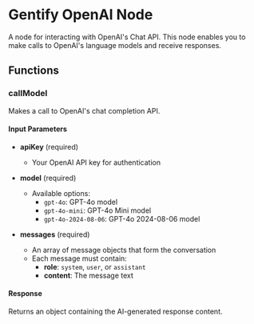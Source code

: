 # Gentify OpenAI Node

A node for interacting with OpenAI's Chat API. This node enables you to make calls to OpenAI's language models and receive responses.

## Functions

### callModel

Makes a call to OpenAI's chat completion API.

#### Input Parameters

- **apiKey** (required)

  - Your OpenAI API key for authentication

- **model** (required)

  - Available options:
    - `gpt-4o`: GPT-4o model
    - `gpt-4o-mini`: GPT-4o Mini model
    - `gpt-4o-2024-08-06`: GPT-4o 2024-08-06 model

- **messages** (required)
  - An array of message objects that form the conversation
  - Each message must contain:
    - **role**: `system`, `user`, or `assistant`
    - **content**: The message text

#### Response

Returns an object containing the AI-generated response content.
